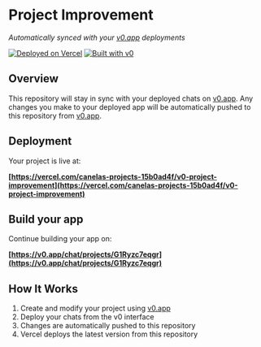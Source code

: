 # Project Improvement

*Automatically synced with your [v0.app](https://v0.app) deployments*

[![Deployed on Vercel](https://img.shields.io/badge/Deployed%20on-Vercel-black?style=for-the-badge&logo=vercel)](https://vercel.com/canelas-projects-15b0ad4f/v0-project-improvement)
[![Built with v0](https://img.shields.io/badge/Built%20with-v0.app-black?style=for-the-badge)](https://v0.app/chat/projects/G1Ryzc7eqgr)

## Overview

This repository will stay in sync with your deployed chats on [v0.app](https://v0.app).
Any changes you make to your deployed app will be automatically pushed to this repository from [v0.app](https://v0.app).

## Deployment

Your project is live at:

**[https://vercel.com/canelas-projects-15b0ad4f/v0-project-improvement](https://vercel.com/canelas-projects-15b0ad4f/v0-project-improvement)**

## Build your app

Continue building your app on:

**[https://v0.app/chat/projects/G1Ryzc7eqgr](https://v0.app/chat/projects/G1Ryzc7eqgr)**

## How It Works

1. Create and modify your project using [v0.app](https://v0.app)
2. Deploy your chats from the v0 interface
3. Changes are automatically pushed to this repository
4. Vercel deploys the latest version from this repository